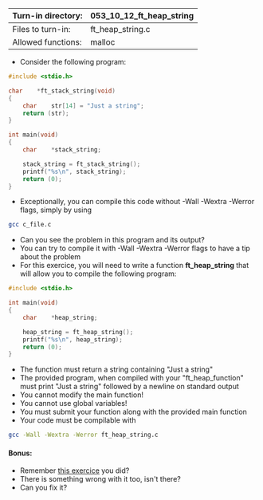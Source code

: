Turn-in directory: | 053_10_12_ft_heap_string|
-------------|-------------|
Files to turn-in: | ft_heap_string.c |
Allowed functions: | malloc

* Consider the following program:
``` C
#include <stdio.h>

char	*ft_stack_string(void)
{
	char	str[14] = "Just a string";
	return (str);
}

int main(void)
{
	char	*stack_string;

	stack_string = ft_stack_string();
	printf("%s\n", stack_string);
	return (0);
}
```
* Exceptionally, you can compile this code without -Wall -Wextra -Werror flags, simply by using
``` Bash
gcc c_file.c
```
* Can you see the problem in this program and its output?
* You can try to compile it with -Wall -Wextra -Werror flags to have a tip about the problem
* For this exercice, you will need to write a function **ft_heap_string** that will allow you to compile the following program:
``` C
#include <stdio.h>

int main(void)
{
	char	*heap_string;

	heap_string = ft_heap_string();
	printf("%s\n", heap_string);
	return (0);
}
```

* The function must return a string containing "Just a string"
* The provided program, when compiled with your "ft_heap_function" must print "Just a string" followed by a newline on standard output
* You cannot modify the main function!
* You cannot use global variables!
* You must submit your function along with the provided main function
* Your code must be compilable with
```Bash
gcc -Wall -Wextra -Werror ft_heap_string.c
```
#### Bonus:
  - Remember [this exercice](https://github.com/Ysoroko/c_mini_challenges/blob/main/September/002_22_09_ft_mushka.MD) you did?
  - There is something wrong with it too, isn't there?
  - Can you fix it?
